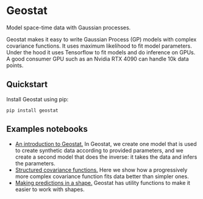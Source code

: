 # Geostat

Model space-time data with Gaussian processes.

Geostat makes it easy to write Gaussian Process (GP) models with complex covariance
functions. It uses maximum likelihood to fit model parameters. Under the hood
it uses Tensorflow to fit models and do inference on GPUs. A good consumer GPU
such as an Nvidia RTX 4090 can handle 10k data points.

## Quickstart

Install Geostat using pip:
```
pip install geostat
```

## Examples notebooks

  * [An introduction to Geostat.](doc/gaussian-processes-in-geostat.ipynb)
  In Geostat, we create one model that is used to create synthetic data according
  to provided parameters, and we create a second model that does the inverse:
  it takes the data and infers the parameters.
  * [Structured covariance functions.](doc/3d-gaussian-processes.ipynb) Here
  we show how a progressively more complex covariance function fits data better
  than simpler ones.
  * [Making predictions in a shape.](doc/predictions-with-mesh.ipynb) Geostat
  has utility functions to make it easier to work with shapes.
